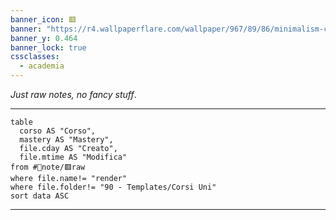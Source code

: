 ```yaml
---
banner_icon: 🟥
banner: "https://r4.wallpaperflare.com/wallpaper/967/89/86/minimalism-code-quote-text-wallpaper-e7793a7b66fa05e57c0d783058177943.jpg"
banner_y: 0.464
banner_lock: true
cssclasses:
  - academia
---
```

*Just raw notes, no fancy stuff*.
***
```dataview
table
  corso AS "Corso",
  mastery AS "Mastery",
  file.cday AS "Creato",
  file.mtime AS "Modifica"
from #📄note/🟥raw
where file.name!= "render"
where file.folder!= "90 - Templates/Corsi Uni"
sort data ASC
```

***